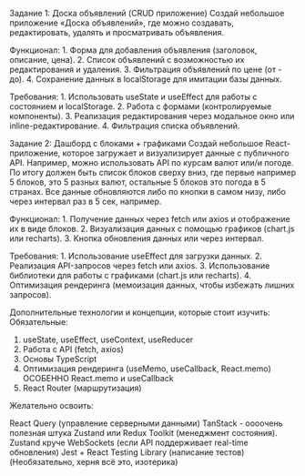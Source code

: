 Задание 1: Доска объявлений (CRUD приложение)
Создай небольшое приложение «Доска объявлений», где можно создавать, редактировать, удалять и просматривать объявления.

Функционал:
    1. Форма для добавления объявления (заголовок, описание, цена).
    2. Список объявлений с возможностью их редактирования и удаления.
    3. Фильтрация объявлений по цене (от - до).
    4. Сохранение данных в localStorage для имитации базы данных.

Требования:
    1. Использовать useState и useEffect для работы с состоянием и localStorage.
    2. Работа с формами (контролируемые компоненты).
    3. Реализация редактирования через модальное окно или inline-редактирование.
    4. Фильтрация списка объявлений.

Задание 2: Дашборд с блоками + графиками
Создай небольшое React-приложение, которое загружает и визуализирует данные с публичного API. Например, можно использовать API по курсам валют или/и погоде.
По итогу должен быть список блоков сверху вниз, где первые например 5 блоков, это 5 разных валют, остальные 5 блоков это погода в 5 странах. Все данные обновляются либо по кнопки в самом низу, либо через интервал раз в 5 сек, например.

Функционал:
    1. Получение данных через fetch или axios и отображение их в виде блоков.
    2. Визуализация данных с помощью графиков (chart.js или recharts).
    3. Кнопка обновления данных или через интервал.

Требования:
    1. Использование useEffect для загрузки данных.
    2. Реализация API-запросов через fetch или axios.
    3. Использование библиотеки для работы с графиками (chart.js или recharts).
4. Оптимизация рендеринга (мемоизация данных, чтобы избежать лишних запросов).

Дополнительные технологии и концепции, которые стоит изучить:
Обязательные:

1. useState, useEffect, useContext, useReducer
2. Работа с API (fetch, axios)
3. Основы TypeScript
4. Оптимизация рендеринга (useMemo, useCallback, React.memo) ОСОБЕННО React.memo и useCallback
5. React Router (маршрутизация)

Желательно освоить:

React Query (управление серверными данными)
TanStack - оооочень полезная штука
Zustand или Redux Toolkit (менеджмент состояния). Zustand круче
WebSockets (если API поддерживает real-time обновления)
Jest + React Testing Library (написание тестов) (Необязательно, херня всё это, изотерика)